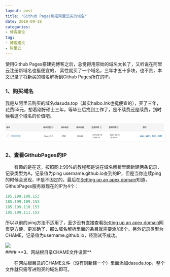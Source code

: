```yaml
---
layout: post
title: "Github Pages绑定阿里云买的域名"
date: 2018-09-18
categories:
- 博客建设
tag:
- 博客建设
- 阿里云
---
```


使用Github Pages搭建完博客之后，总觉得用原始的域名太长了，又听说在阿里云注册新域名也挺便宜的，
索性就买了一个域名，三年才五十多块，也不贵，本文记录了将新买的域名解析到Github Pages所在的IP。

### 1、购买域名

我是从阿里云购买的域名dasuda.top（其实haibo.lnk也挺便宜的），买了三年，花费55元，想着刚好硕士三年，等毕业后找到工作了，是不续费还是续费，到时候看这个域名的价值吧。

![](/assets/images/posts/GithubPages/1.jpg)

### **2、查看GithubPages的IP**
&emsp;&emsp;有趣的是在这，按照网上99%的教程都是说在域名解析里面新建两条记录，记录类型为A，记录值为ping username.github.io查到的IP，但是当你连续ping的时候会发现，IP是不固定的，最后在[Setting up an apex domain](https://help.github.com/articles/setting-up-an-apex-domain/)知道，GithubPages服务器现在的IP为4个：
```python
185.199.108.153
185.199.109.153
185.199.110.153
185.199.111.153
```
所以以前的ping方法不适用了，至少没有直接查看[Setting up an apex domain](https://help.github.com/articles/setting-up-an-apex-domain/)网页更方便、更准确了，那么域名解析里面的条目就需要添加8个。另外记录类型为CHAME，记录值为username.github.io，经测试不成功。

<img src="/images/posts/GithubPages/2.jpg"/>
<br>
#### **3、网站根目录CHAME文件设置**

&emsp;&emsp;在网站根目录的CHAME文件（没有则新建一个）里面添加dasuda.top，整个文件就只需写进购买的域名即可。
